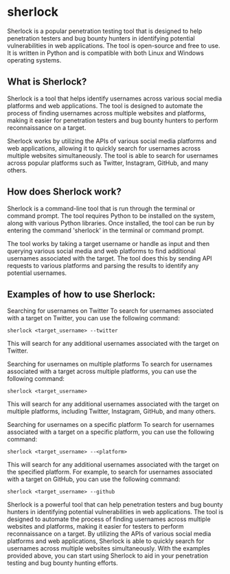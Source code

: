 # sherlock

Sherlock is a popular penetration testing tool that is designed to help penetration testers and bug bounty hunters in identifying potential vulnerabilities in web applications. The tool is open-source and free to use. It is written in Python and is compatible with both Linux and Windows operating systems.

## What is Sherlock?

Sherlock is a tool that helps identify usernames across various social media platforms and web applications. The tool is designed to automate the process of finding usernames across multiple websites and platforms, making it easier for penetration testers and bug bounty hunters to perform reconnaissance on a target.

Sherlock works by utilizing the APIs of various social media platforms and web applications, allowing it to quickly search for usernames across multiple websites simultaneously. The tool is able to search for usernames across popular platforms such as Twitter, Instagram, GitHub, and many others.

## How does Sherlock work?

Sherlock is a command-line tool that is run through the terminal or command prompt. The tool requires Python to be installed on the system, along with various Python libraries. Once installed, the tool can be run by entering the command 'sherlock' in the terminal or command prompt.

The tool works by taking a target username or handle as input and then querying various social media and web platforms to find additional usernames associated with the target. The tool does this by sending API requests to various platforms and parsing the results to identify any potential usernames.

## Examples of how to use Sherlock:

Searching for usernames on Twitter
To search for usernames associated with a target on Twitter, you can use the following command:
```
sherlock <target_username> --twitter
```
This will search for any additional usernames associated with the target on Twitter.

Searching for usernames on multiple platforms
To search for usernames associated with a target across multiple platforms, you can use the following command:
```
sherlock <target_username>
```
This will search for any additional usernames associated with the target on multiple platforms, including Twitter, Instagram, GitHub, and many others.

Searching for usernames on a specific platform
To search for usernames associated with a target on a specific platform, you can use the following command:
```
sherlock <target_username> --<platform>
```
This will search for any additional usernames associated with the target on the specified platform. For example, to search for usernames associated with a target on GitHub, you can use the following command:
```
sherlock <target_username> --github
```
Sherlock is a powerful tool that can help penetration testers and bug bounty hunters in identifying potential vulnerabilities in web applications. The tool is designed to automate the process of finding usernames across multiple websites and platforms, making it easier for testers to perform reconnaissance on a target. By utilizing the APIs of various social media platforms and web applications, Sherlock is able to quickly search for usernames across multiple websites simultaneously. With the examples provided above, you can start using Sherlock to aid in your penetration testing and bug bounty hunting efforts.